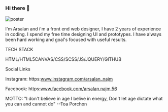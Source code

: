### Hi there 👋

![poster](https://user-images.githubusercontent.com/64060848/106156698-7ecd2500-619f-11eb-9701-7eafd0bc3acb.JPEG)



I'm Arsalan and i'm a front end web designer, I have 2 years of experience in coding.
I spend my free time designing UI and prototypes.
I have always been hard working and goal's focused with useful results.







TECH STACK

HTML/HTML5CANVAS/CSS/SCSS/JS/JQUERY/GITHUB


Social Links

Instagram: https:www.instagram.com/arsalan_najm

Facebook: https:www.facebook.com/arsalan.najm.56


MOTTO: "I don't believe in age I belive in energy, Don't let age dictate what you can and cannot do"
--Toa Porchon
